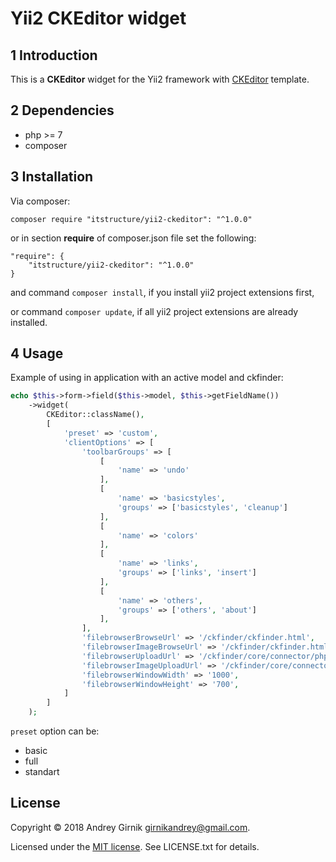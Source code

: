 Yii2 CKEditor widget
==============

1 Introduction
----------------------------

This is a **CKEditor** widget for the Yii2 framework with [CKEditor](http://docs.ckeditor.com/) 
template.

2 Dependencies
----------------------------
- php >= 7
- composer

3 Installation
----------------------------

Via composer:

```composer require "itstructure/yii2-ckeditor": "^1.0.0"```

or in section **require** of composer.json file set the following:
```
"require": {
    "itstructure/yii2-ckeditor": "^1.0.0"
}
```
and command ```composer install```, if you install yii2 project extensions first,

or command ```composer update```, if all yii2 project extensions are already installed.

4 Usage
----------------------------

Example of using in application with an active model and ckfinder:

```php
echo $this->form->field($this->model, $this->getFieldName())
    ->widget(
        CKEditor::className(),
        [
            'preset' => 'custom',
            'clientOptions' => [
                'toolbarGroups' => [
                    [
                        'name' => 'undo'
                    ],
                    [
                        'name' => 'basicstyles',
                        'groups' => ['basicstyles', 'cleanup']
                    ],
                    [
                        'name' => 'colors'
                    ],
                    [
                        'name' => 'links',
                        'groups' => ['links', 'insert']
                    ],
                    [
                        'name' => 'others',
                        'groups' => ['others', 'about']
                    ],
                ],
                'filebrowserBrowseUrl' => '/ckfinder/ckfinder.html',
                'filebrowserImageBrowseUrl' => '/ckfinder/ckfinder.html?type=Images',
                'filebrowserUploadUrl' => '/ckfinder/core/connector/php/connector.php?command=QuickUpload&type=Files',
                'filebrowserImageUploadUrl' => '/ckfinder/core/connector/php/connector.php?command=QuickUpload&type=Images',
                'filebrowserWindowWidth' => '1000',
                'filebrowserWindowHeight' => '700',
            ]
        ]
    );
```

```preset``` option can be:

- basic
- full
- standart

License
----------------------------
Copyright © 2018 Andrey Girnik girnikandrey@gmail.com.

Licensed under the [MIT license](http://opensource.org/licenses/MIT). See LICENSE.txt for details.
